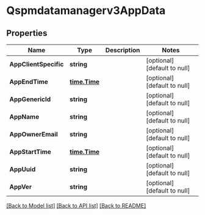 # Qspmdatamanagerv3AppData

## Properties
Name | Type | Description | Notes
------------ | ------------- | ------------- | -------------
**AppClientSpecific** | **string** |  | [optional] [default to null]
**AppEndTime** | [**time.Time**](time.Time.md) |  | [optional] [default to null]
**AppGenericId** | **string** |  | [optional] [default to null]
**AppName** | **string** |  | [optional] [default to null]
**AppOwnerEmail** | **string** |  | [optional] [default to null]
**AppStartTime** | [**time.Time**](time.Time.md) |  | [optional] [default to null]
**AppUuid** | **string** |  | [optional] [default to null]
**AppVer** | **string** |  | [optional] [default to null]

[[Back to Model list]](../README.md#documentation-for-models) [[Back to API list]](../README.md#documentation-for-api-endpoints) [[Back to README]](../README.md)

